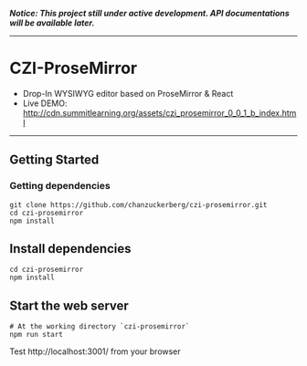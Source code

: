 
***Notice: This project still under active development. API documentations will be available later.***

---

# CZI-ProseMirror

+ Drop-In WYSIWYG editor based on ProseMirror & React
+ Live DEMO: http://cdn.summitlearning.org/assets/czi_prosemirror_0_0_1_b_index.html

---

## Getting Started

### Getting dependencies

```
git clone https://github.com/chanzuckerberg/czi-prosemirror.git
cd czi-prosemirror
npm install
```


## Install dependencies
```
cd czi-prosemirror
npm install
```

## Start the web server

```
# At the working directory `czi-prosemirror`
npm run start
```
Test http://localhost:3001/ from your browser
